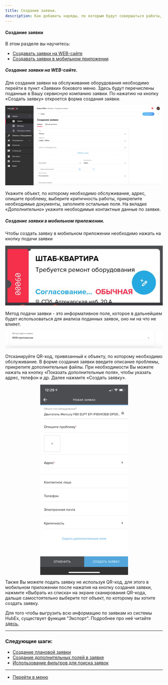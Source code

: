 ```yaml
---
title: Создание заявки.
description: Как добавить наряды, по которым будут совершаться работы, в систему HubEx?
---
```


<!-- Yandex.Metrika counter -->
<script type="text/javascript" >
   (function(m,e,t,r,i,k,a){m[i]=m[i]||function(){(m[i].a=m[i].a||[]).push(arguments)};
   m[i].l=1*new Date();k=e.createElement(t),a=e.getElementsByTagName(t)[0],k.async=1,k.src=r,a.parentNode.insertBefore(k,a)})
   (window, document, "script", "https://mc.yandex.ru/metrika/tag.js", "ym");
   ym('{{ site.yandex_metric }}', "init", {
        id:'{{ site.yandex_metric }}',
        clickmap:true,
        trackLinks:true,
        accurateTrackBounce:true,
        webvisor:true
   });
</script>
<noscript><div><img src="https://mc.yandex.ru/watch/'{{ site.yandex_metric }}'" style="position:absolute; left:-9999px;" alt="" /></div></noscript>
<!-- /Yandex.Metrika counter -->

#### Создание заявки
В этом разделе вы научитесь:
<html>
<meta charset="utf-8">
<title>Быстрый переход внутри документа</title>
<ul>
     <li><a href="#webticket">Создавать заявки на WEB-сайте</a></li>
     <li><a href="#mobticket">Создавать заявки в мобильном приложении</a></li>
</ul>
</html>

<h5 id="webticket">Создание заявки на WEB-сайте.</h5>
Для создания заявки на обслуживание оборудования необходимо перейти в пункт «Заявки» бокового меню. Здесь будут перечислены поданные в Вашу сервисную компанию заявки. По нажатию на кнопку «Создать заявку» откроется форма создания заявки.

![tick1.png](/attachments/images/FAQ/USER/CreatingTicket/tick1.png)

Укажите объект, по которому необходимо обслуживание, адрес, опишите проблему, выберите критичность работы, прикрепите необходимые документы, заполните остальные поля. На вкладке «Дополнительно» укажите необходимые контактные данные по заявке.

<h5 id="mobticket">Создание заявки в мобильном приложении.</h5>
Чтобы создать заявку в мобильном приложении необходимо нажать на кнопку подачи заявки

![tick2.png](/attachments/images/FAQ/USER/CreatingTicket/tick2.png)

Метод подачи заявки - это информативное поле, которое в дальнейшем будет использоваться для анализа поданных заявок, оно ни на что не влияет.

![tick4.png](/attachments/images/FAQ/USER/CreatingTicket/tick4.png)

Отсканируйте QR-код, привязанный к объекту, по которому необходимо обслуживание. В форме создания заявки введите описание проблемы, прикрепите дополнительные файлы. При необходимости Вы можете нажать на кнопку «Показать дополнительные поля», чтобы указать адрес, телефон и др. Далее нажмите «Создать заявку».

<div>
  <img  style="margin: 0 auto; display: block; max-width: 100%;" src="/attachments/images/FAQ/USER/CreatingTicket/tick3.jpg" />
</div>

Также Вы можете подать заявку не используя QR-код, для этого в мобильном приложении после нажатия на кнопку создания заявки, нажмите «Выбрать из списка» на экране сканирования QR-кода, дальше самостоятельно выберите тот объект, по которому вы хотите создать заявку.


<p>Для того чтобы выгрузить всю информацию по заявкам из системы HubEx, существует функция "Экспорт". Подробнее про неё читайте <a href="https://wiki.hubex.ru/docs/FAQ/RU/user/Export.html#tickets"> здесь.</a></p>


___
### Следующие шаги:
- [Создание плановой заявки](./PlannedTickets.md)
- [Создание дополнительных полей в заявке](./AdditionalFields.md)
- [Использование фильтров для поиска заявок](./Filters.md)



___
- [Перейти в меню](http://wiki.hubex.ru)
